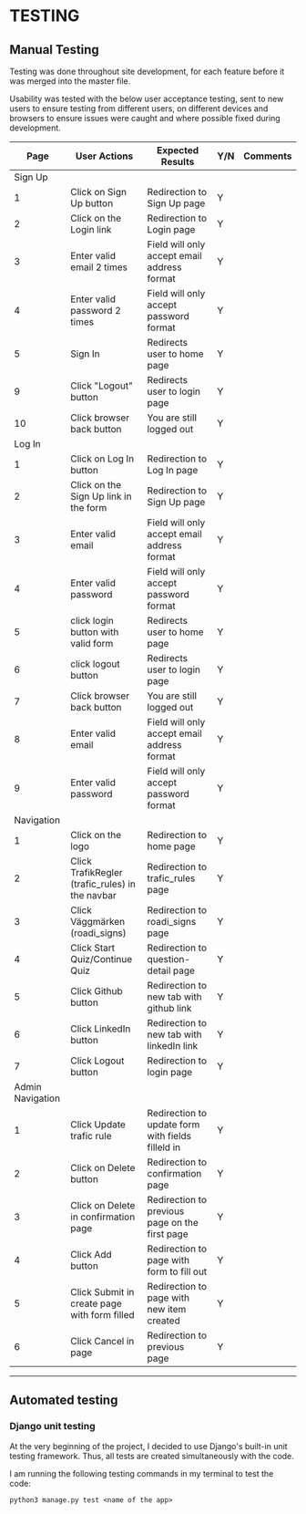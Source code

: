 # TESTING

## Manual Testing

Testing was done throughout site development, for each feature before it was merged into the master file.

Usability was tested with the below user acceptance testing, sent to new users to ensure testing from different users, on different devices and browsers to ensure issues were caught and where possible fixed during development.


| Page    | User Actions           | Expected Results | Y/N | Comments    |
|-------------|------------------------|------------------|------|-------------|
| Sign Up     |                        |                  |      |             |
| 1           | Click on Sign Up button | Redirection to Sign Up page | Y |          |
| 2           | Click on the Login link | Redirection to Login page | Y |          |
| 3           | Enter valid email 2 times | Field will only accept email address format | Y |          |
| 4           | Enter valid password 2 times | Field will only accept password format | Y |          |
| 5           | Sign In | Redirects user to home page | Y |          |
| 9           | Click "Logout" button | Redirects user to login page | Y |          |
| 10          | Click browser back button | You are still logged out | Y |          |
| Log In      |                        |                  |      |             |
| 1           | Click on Log In button | Redirection to Log In page | Y |          |
| 2           | Click on the Sign Up link in the form | Redirection to Sign Up page | Y |          |
| 3           | Enter valid email | Field will only accept email address format | Y |          |
| 4           | Enter valid password | Field will only accept password format | Y |          |
| 5           | click login button with valid form | Redirects user to home page | Y |          |
| 6           | click logout button | Redirects user to login page | Y |          |
| 7           | Click browser back button | You are still logged out | Y |          |
| 8           | Enter valid email | Field will only accept email address format | Y |          |
| 9         | Enter valid password | Field will only accept password format | Y |          |
| Navigation  |                        |                  |      |             |
| 1           | Click on the logo | Redirection to home page | Y |          |
| 2           | Click TrafikRegler (trafic_rules) in the navbar | Redirection to trafic_rules page | Y |          |
| 3           | Click Väggmärken (roadi_signs) | Redirection to roadi_signs page | Y |          |
| 4           | Click Start Quiz/Continue Quiz | Redirection to question-detail page | Y |          |
| 5           | Click Github button | Redirection to new tab with github link | Y |          |
| 6           | Click LinkedIn button | Redirection to new tab with linkedIn link | Y |          |
| 7           | Click Logout button | Redirection to login page | Y |          |
| Admin Navigation |                        |                  |      |             |
| 1           | Click Update trafic rule | Redirection to update form with fields filleld in | Y |          |
| 2           | Click on Delete button | Redirection to confirmation page | Y |          |
| 3           | Click on Delete in confirmation page | Redirection to previous page on the first page | Y |          |
| 4           | Click Add button | Redirection to page with form to fill out | Y |          |
| 5           | Click Submit in create page with form filled | Redirection to page with new item created | Y |          |
| 6           | Click Cancel in page | Redirection to previous page | Y |          |


---

## Automated testing

### Django unit testing

At the very beginning of the project, I decided to use Django's built-in unit testing framework. Thus, all tests are created simultaneously with the code.

I am running the following testing commands in my terminal to test the code:

```
python3 manage.py test <name of the app>
```